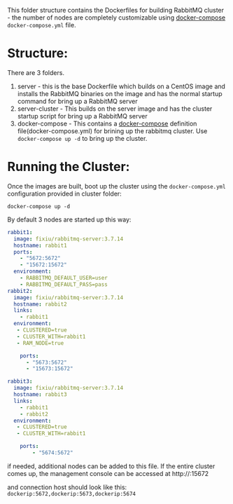 This folder structure contains the Dockerfiles for building RabbitMQ cluster - the number of nodes are completely customizable using [docker-compose](https://docs.docker.com/compose/) `docker-compose.yml` file.


Structure:
==========
There are 3 folders.

1. server - this is the base Dockerfile which builds on a CentOS image and installs the RabbitMQ binaries on the image and has the normal startup command for bring up a RabbitMQ server
2. server-cluster - This builds on the server image and has the cluster startup script for bring up a RabbitMQ server
4. docker-compose - This contains a [docker-compose](https://docs.docker.com/compose/) definition file(docker-compose.yml) for brining up the rabbitmq cluster. Use `docker-compose up -d` to bring up the cluster.



Running the Cluster:
===============================
Once the images are built, boot up the cluster using the `docker-compose.yml` configuration provided in cluster folder:    

`docker-compose up -d`

By default 3 nodes are started up this way:

```yaml
rabbit1:
  image: fixiu/rabbitmq-server:3.7.14
  hostname: rabbit1
  ports:
    - "5672:5672"
    - "15672:15672"
  environment:
    - RABBITMQ_DEFAULT_USER=user
    - RABBITMQ_DEFAULT_PASS=pass
rabbit2:
  image: fixiu/rabbitmq-server:3.7.14
  hostname: rabbit2
  links:
    - rabbit1
  environment: 
   - CLUSTERED=true
   - CLUSTER_WITH=rabbit1
   - RAM_NODE=true

    ports:
      - "5673:5672"
      - "15673:15672"

rabbit3:
  image: fixiu/rabbitmq-server:3.7.14
  hostname: rabbit3
  links:
    - rabbit1
    - rabbit2
  environment: 
   - CLUSTERED=true
   - CLUSTER_WITH=rabbit1   

    ports:
        - "5674:5672"  
```

if needed, additional nodes can be added to this file. If the entire cluster comes up, the management console can be accessed at http://<dockerip>:15672

and connection host should look like this: `dockerip:5672,dockerip:5673,dockerip:5674`